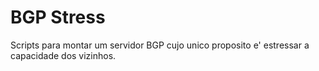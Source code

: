 # BGP Stress

Scripts para montar um servidor BGP cujo unico proposito
e' estressar a capacidade dos vizinhos.


